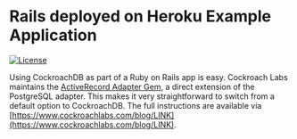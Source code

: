 # Rails deployed on Heroku Example Application

[![License](https://img.shields.io/badge/License-Apache_2.0-blue.svg)](https://opensource.org/licenses/Apache-2.0)

Using CockroachDB as part of a Ruby on Rails app is easy. Cockroach Labs maintains the [ActiveRecord Adapter Gem](https://github.com/cockroachdb/activerecord-cockroachdb-adapter), a direct extension of the PostgreSQL adapter. This makes it very straightforward to switch from a default option to CockroachDB. The full instructions are available via [https://www.cockroachlabs.com/blog/LINK](https://www.cockroachlabs.com/blog/LINK).
